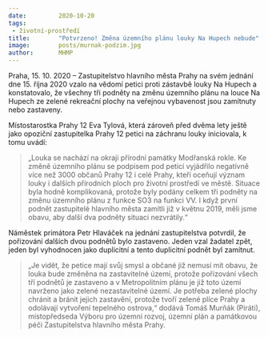 ```yaml
---
date:         2020-10-20
tags:         
 - životní-prostředí
title:        "Potvrzeno! Změna územního plánu louky Na Hupech nebude"
image: 	      posts/murnak-podzim.jpg
author:       MHMP
---
```


Praha, 15. 10. 2020 – Zastupitelstvo hlavního města Prahy na svém jednání dne 15. října 2020 vzalo na vědomí petici proti zástavbě louky Na Hupech a konstatovalo, že všechny tři podněty na změnu územního plánu na louce Na Hupech ze zelené rekreační plochy na veřejnou vybavenost jsou zamítnuty nebo zastaveny.

Místostarostka Prahy 12 Eva Tylová, která zároveň před dvěma lety ještě jako opoziční zastupitelka Prahy 12 petici na záchranu louky iniciovala, k tomu uvádí: 

> „Louka se nachází na okraji přírodní památky Modřanská rokle. Ke změně územního plánu se podpisem pod peticí vyjádřilo negativně více než 3000 občanů Prahy 12 i celé Prahy, kteří oceňují význam louky i dalších přírodních ploch pro životní prostředí ve městě. Situace byla hodně komplikovaná, protože byly podány celkem tři podněty na změnu územního plánu z funkce SO3 na funkci VV. I když první podnět zastupitelé hlavního města zamítli již v květnu 2019, měli jsme obavu, aby další dva podněty situaci nezvrátily.“

Náměstek primátora Petr Hlaváček na jednání zastupitelstva potvrdil, že pořizování dalších dvou podnětů bylo zastaveno. Jeden vzal žadatel zpět, jeden byl vyhodnocen jako duplicitní a tento duplicitní podnět byl zamítnut.

> „Je vidět, že petice mají svůj smysl a občané již nemusí mít obavu, že louka bude změněna na zastavitelné území, protože pořizování všech tří podnětů je zastaveno a v Metropolitním plánu je již toto území navrženo jako zelené nezastavitelné území. Je potřeba zelené plochy chránit a bránit jejich zastavění, protože tvoří zelené plíce Prahy a odolávají vytvoření tepelného ostrova,“ dodává Tomáš Murňák (Piráti), místopředseda Výboru pro územní rozvoj, územní plán a památkovou péči Zastupitelstva hlavního města Prahy. 


